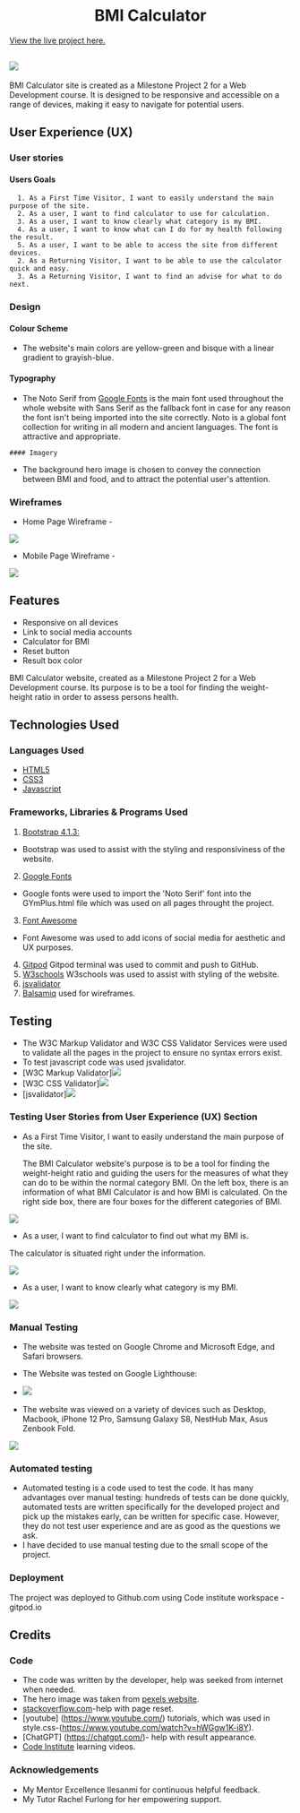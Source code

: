 <h1 align="center">BMI Calculator</h1>

[View the live project here.](https://krasi5.github.io/Milestone2/)


<h2 text-align="center"><img src="assets/documents/bmi_responsive.jpg"></h2>

BMI Calculator site is created as a Milestone Project 2 for a Web Development course. It is designed to be responsive and accessible on a range of devices, making it easy to navigate for potential users.


## User Experience (UX)
 
 ### User stories
       
   #### Users Goals
  
      1. As a First Time Visitor, I want to easily understand the main purpose of the site.
      2. As a user, I want to find calculator to use for calculation.
      3. As a user, I want to know clearly what category is my BMI.
      4. As a user, I want to know what can I do for my health following the result.
      5. As a user, I want to be able to access the site from different devices.
      2. As a Returning Visitor, I want to be able to use the calculator quick and easy.
      3. As a Returning Visitor, I want to find an advise for what to do next. 
      
  
 ### Design

   #### Colour Scheme
   
  -   The website's main colors are yellow-green and bisque with a linear gradient to grayish-blue.
 
   #### Typography
   
   - The Noto Serif from [Google Fonts](https://fonts.google.com/) is the main font used throughout the whole website with Sans Serif as the fallback font in case for any reason the font isn't being imported into the site correctly. Noto is a global font collection for writing in all modern and ancient languages. The font is attractive and appropriate. 

    #### Imagery
    
   - The background hero image is chosen to convey the connection between BMI and food, and to attract the potential user's attention.

 ### Wireframes

  -  Home Page Wireframe -

  <img src="assets/documents/wireframe.jpg">

  -  Mobile Page Wireframe -
    
  <img src="assets/documents/mobile_wireframe.jpg">

## Features

  - Responsive on all devices
  - Link to social media accounts
  - Calculator for BMI
  - Reset button
  - Result box color

  BMI Calculator website, created as a Milestone Project 2 for a Web Development course. Its purpose is to be a tool for finding the weight-height ratio in order to assess persons health.
 
## Technologies Used

 ### Languages Used 
 
-   [HTML5](https://en.wikipedia.org/wiki/HTML5)
-   [CSS3](https://en.wikipedia.org/wiki/CSS)
-   [Javascript](https://en.wikipedia.org/wiki/JavaScript)

 ### Frameworks, Libraries & Programs Used
 
1. [Bootstrap 4.1.3:](https://getbootstrap.com/docs/4.1/getting-started/introduction/)
 - Bootstrap was used to assist with the styling and responsiviness of the website.
 2. [Google Fonts](https://fonts.google.com/)
 - Google fonts were used to import the 'Noto Serif' font into the GYmPlus.html file which was used on all pages throught the project.
 3. [Font Awesome](https://fontawesome.com/)
 - Font Awesome was used to add icons of social media for aesthetic and UX purposes.
 4. [Gitpod](https://gitpod.io/) 
  Gitpod terminal was used to commit and push to GitHub.
 5. [W3schools](https://www.w3schools.com/) 
 W3schools was used to assist with styling of the website.
 6. [jsvalidator](https://jsvalidator.com/)
 7. [Balsamiq](https://balsamiq.com/) used for wireframes.

## Testing

 - The W3C Markup Validator and W3C CSS Validator Services were used to validate all the pages in the project to ensure no syntax errors exist.
 - To test javascript code was used jsvalidator.
 - [W3C Markup Validator]<img src="assets/documents/html_validator.jpg">
 - [W3C CSS Validator]<img src="assets/documents/css_validator.jpg">
 - [jsvalidator]<img src="assets/documents/js_validator.jpg">

 ### Testing User Stories from User Experience (UX) Section

- As a First Time Visitor, I want to easily understand the main purpose of the site.
  
  The BMI Calculator website's purpose is to be a tool for finding the weight-height ratio and guiding the users for the measures of what they can do to be within the normal category BMI. On the left box, there is an information of what BMI Calculator is and how BMI is calculated. On the right side box, there are four boxes for the different categories of BMI.
  
<img src="assets/documents/bmi_main.jpg">

- As a user, I want to find calculator to find out what my BMI is.
  
 The calculator is situated right under the information.

 <img src="assets/documents/bmi_calculator.jpg">

 - As a user, I want to know clearly what category is my BMI.
   
 <img src="assets/documents/bmi_results.jpg">
  

 ### Manual Testing
 
-  The website was tested on Google Chrome and Microsoft Edge, and Safari browsers.
-  The Website was tested on Google Lighthouse:
  
-  <img src="assets/documents/lighthouse.jpg">

-  The website was viewed on a variety of devices such as Desktop, Macbook, iPhone 12 Pro, Samsung Galaxy S8, NestHub Max, Asus Zenbook Fold.
<img src="assets/documents/bmi_responsive.jpg">

 ### Automated testing
 
- Automated testing is a code used to test the code. It has many advantages over manual testing: hundreds of tests can be done quickly, automated tests are written specifically for the developed project and pick up the mistakes early, can be written for specific case. However, they do not test user experience and are as good as the questions we ask.
- I have decided to use manual testing due to the small scope of the project. 

 ### Deployment

The project was deployed to Github.com using Code institute workspace - gitpod.io

## Credits

 ### Code
 
- The code was written by the developer, help was seeked from internet when needed.
- The hero image was taken from [pexels website](https://www.pexels.com/).
- [stackoverflow.com](https://stackoverflow.com/)-help with page reset.
- [youtube] (https://www.youtube.com/) tutorials, which was used in style.css-(https://www.youtube.com/watch?v=hWGgw1K-i8Y).
- [ChatGPT] (https://chatgpt.com/)- help with result appearance.
- [Code Institute](https://learn.codeinstitute.net/ci_program/level5diplomainwebappdevelopment) learning videos.

 ### Acknowledgements

-  My Mentor Excellence Ilesanmi for continuous helpful feedback.
-  My Tutor Rachel Furlong for her empowering support.

